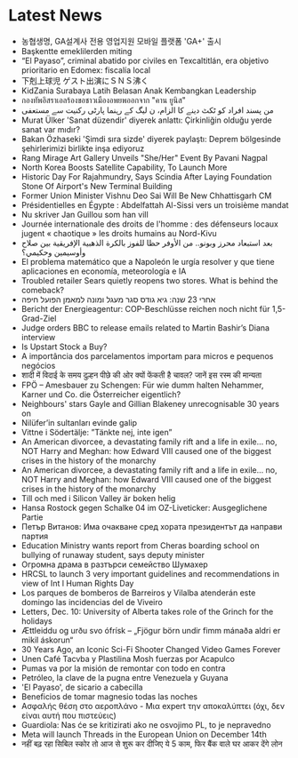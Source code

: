 # Latest News
-  농협생명, GA설계사 전용 영업지원 모바일 플랫폼 'GA+' 출시
-  Başkentte emeklilerden miting
-  “El Payaso”, criminal abatido por civiles en Texcaltitlán, era objetivo prioritario en Edomex: fiscalía local
-  下剋上球児 ゲスト出演にＳＮＳ沸く
-  KidZania Surabaya Latih Belasan Anak Kembangkan Leadership
-  กองทัพอิสราเอลร้องขอชาวเมืองอพยพออกจาก "คาน ยูนิส"
-  من پسند افراد کو ٹکٹ دینے کا الزام، ن لیگ کے رہنما پارٹی رکنیت سے مستعفی
-  Murat Ülker 'Sanat düzendir' diyerek anlattı: Çirkinliğin olduğu yerde sanat var mıdır?
-  Bakan Özhaseki 'Şimdi sıra sizde' diyerek paylaştı: Deprem bölgesinde şehirlerimizi birlikte inşa ediyoruz
-  Rang Mirage Art Gallery Unveils "She/Her" Event By Pavani Nagpal
-  North Korea Boosts Satellite Capability, To Launch More
-  Historic Day For Rajahmundry, Says Scindia After Laying Foundation Stone Of Airport's New Terminal Building
-  Former Union Minister Vishnu Deo Sai Will Be New Chhattisgarh CM
-  Présidentielles en Égypte : Abdelfattah Al-Sissi vers un troisième mandat
-  Nu skriver Jan Guillou som han vill
-  Journée internationale des droits de l'homme : des défenseurs locaux jugent « chaotique » les droits humains au Nord-Kivu
-  بعد استبعاد محرز وبونو.. من الأوفر حظا للفوز بالكرة الذهبية الإفريقية بين صلاح وأوسيمين وحكيمي؟
-  El problema matemático que a Napoleón le urgía resolver y que tiene aplicaciones en economía, meteorología e IA
-  Troubled retailer Sears quietly reopens two stores. What is behind the comeback?
-  אחרי 23 שנה: גיא גודס סגר מעגל ומונה למאמן הפועל חיפה
-  Bericht der Energieagentur: COP-Beschlüsse reichen noch nicht für 1,5-Grad-Ziel
-  Judge orders BBC to release emails related to Martin Bashir’s Diana interview
-  Is Upstart Stock a Buy?
-  A importância dos parcelamentos importam para micros e pequenos negócios
-  शादी में विदाई के समय दुल्हन पीछे की ओर क्यों फेंकती है चावल? जानें इस रस्म की मान्यता
-  FPÖ – Amesbauer zu Schengen: Für wie dumm halten Nehammer, Karner und Co. die Österreicher eigentlich?
-  Neighbours' stars Gayle and Gillian Blakeney unrecognisable 30 years on
-  Nilüfer’in sultanları evinde galip
-  Vittne i Södertälje: ”Tänkte nej, inte igen”
-  An American divorcee, a devastating family rift and a life in exile… no, NOT Harry and Meghan: how Edward VIII caused one of the biggest crises in the history of the monarchy
-  An American divorcee, a devastating family rift and a life in exile… no, NOT Harry and Meghan: how Edward VIII caused one of the biggest crises in the history of the monarchy
-  Till och med i Silicon Valley är boken helig
-  Hansa Rostock gegen Schalke 04 im OZ-Liveticker: Ausgeglichene Partie
-  Петър Витанов: Има очакване сред хората президентът да направи партия
-  Education Ministry wants report from Cheras boarding school on bullying of runaway student, says deputy minister
-  Огромна драма в разтърси семейство Шумахер
-  HRCSL to launch 3 very important guidelines and recommendations in view of Int l Human Rights Day
-  Los parques de bomberos de Barreiros y Vilalba atenderán este domingo las incidencias del de Viveiro
-  Letters, Dec. 10: University of Alberta takes role of the Grinch for the holidays
-  Ættleiddu og urðu svo ófrísk – „Fjögur börn undir fimm mánaða aldri er mikil áskorun“
-  30 Years Ago, an Iconic Sci-Fi Shooter Changed Video Games Forever
-  Unen Café Tacvba y Plastilina Mosh fuerzas por Acapulco
-  Pumas va por la misión de remontar con todo en contra
-  Petróleo, la clave de la pugna entre Venezuela y Guyana
-  'El Payaso', de sicario a cabecilla
-  Beneficios de tomar magnesio todas las noches
-  Ασφαλής θέση στο αεροπλάνο - Μια expert την αποκαλύπτει (όχι, δεν είναι αυτή που πιστεύεις)
-  Guardiola: Nas će se kritizirati ako ne osvojimo PL, to je nepravedno
-  Meta will launch Threads in the European Union on December 14th
-  नहीं बढ़ रहा सिबिल स्कोर तो आज से शुरू कर दीजिए ये 5 काम, फिर बैंक वाले घर आकर देंगे लोन
